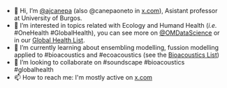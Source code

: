 - 👋 Hi, I’m [@ajcanepa](https://github.com/ajcanepa) (also @canepaoneto in [x.com](https://twitter.com/CanepaOneto)), Asistant professor at University of Burgos.
- 👀 I’m interested in topics related with Ecology and Humand Health (*i.e.* #OneHealth #GlobalHealth), you can see more on [@OMDataScience](https://twitter.com/OMDataScience) or in our [Global Health List](https://twitter.com/i/lists/1565618053114724352).
- 🌱 I’m currently learning about ensembling modelling, fussion modelling applied to #bioacoustics and #ecoacoustics (see the [Bioacoustics List](https://twitter.com/i/lists/1623574777783803912?s=20))
- 💞️ I’m looking to collaborate on #soundscape #bioacoustics #globalhealth
- 📫 How to reach me: I'm mostly active on [x.com](https://twitter.com/CanepaOneto)

<!---
ajcanepa/ajcanepa is a ✨ special ✨ repository because its `README.md` (this file) appears on your GitHub profile.
You can click the Preview link to take a look at your changes.
--->
